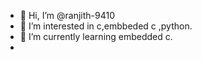 - 👋 Hi, I’m @ranjith-9410
- 👀 I’m interested in c,embbeded c ,python.
- 🌱 I’m currently learning embedded c.
- 

<!---
ranjith-9410/ranjith-9410 is a ✨ special ✨ repository because its `README.md` (this file) appears on your GitHub profile.
You can click the Preview link to take a look at your changes.
--->
